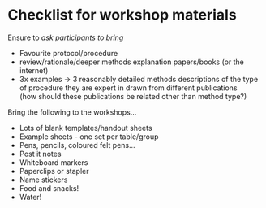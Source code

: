 Checklist for workshop materials
================================

Ensure to *ask participants to bring*
- Favourite protocol/procedure
- review/rationale/deeper methods explanation papers/books (or the internet)
- 3x examples -> 3 reasonably detailed methods descriptions of the type of 
  procedure they are expert in drawn from different publications  
  (how should these publications be related other than method type?)

Bring the following to the workshops...

- Lots of blank templates/handout sheets
- Example sheets - one set per table/group
- Pens, pencils, coloured felt pens...
- Post it notes
- Whiteboard markers
- Paperclips or stapler
- Name stickers
- Food and snacks!
- Water!
